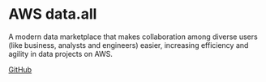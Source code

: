 # AWS data.all

A modern data marketplace that makes collaboration among diverse users (like business, analysts and engineers) easier, increasing efficiency and agility in data projects on AWS.

[GitHub](https://github.com/data-dot-all/dataall)